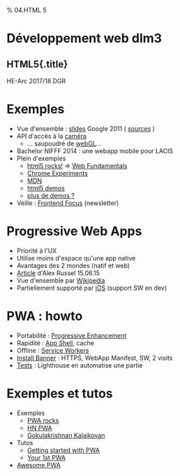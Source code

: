 % 04.HTML 5

# Développement web dlm3

## HTML5{.title}

<footer>HE-Arc 2017/18 DGR</footer>

# Exemples

* Vue d'ensemble : [slides](http://web.archive.org/web/20150525080904/http://slides.html5rocks.com/#landing-slide) Google 2011 ( [sources](https://github.com/html5rocks/slides.html5rocks.com) )
* API d'accès à la [caméra](http://www.soundstep.com/blog/experiments/jsdetection/)
    * ... saupoudré de [webGL](http://auduno.github.io/clmtrackr/examples/facesubstitution.html)...
* Bachelor NIFFF 2014 : une webapp mobile pour LACIS
* Plein d'exemples
    * [html5 rocks!](http://www.html5rocks.com/) => [Web Fundamentals](https://developers.google.com/web/)
    * [Chrome Experiments](http://www.chromeexperiments.com/)
    * [MDN](https://developer.mozilla.org/en-US/demos/tag/tech:html5)
    * [html5 demos](http://html5demos.com/)
    * [plus de demos ?](http://bit.ly/VJaqjb)
* Veille : [Frontend Focus](http://html5weekly.com/) (newsletter)

# Progressive Web Apps

* Priorité à l'UX
* Utilise moins d'espace qu'une app native
* Avantages des 2 mondes (natif et web)
* [Article](https://infrequently.org/2015/06/progressive-apps-escaping-tabs-without-losing-our-soul/) d'Alex Russel 15.06.15
* Vue d'ensemble par [Wikipedia](https://en.wikipedia.org/wiki/Progressive_web_app)
* Partiellement supporté par [iOS](https://stackoverflow.com/questions/41185471/what-is-progressive-web-app-solution-for-ios) (support SW en dev)

# PWA : howto

* Portabilité : [Progressive Enhancement](https://www.smashingmagazine.com/2009/04/progressive-enhancement-what-it-is-and-how-to-use-it/)
* Rapidité : [App Shell](https://developers.google.com/web/updates/2015/11/app-shell), cache
* Offline : [Service Workers](https://jakearchibald.com/2014/service-worker-first-draft/)
* [Install Banner](https://developers.google.com/web/fundamentals/app-install-banners/) : HTTPS, WebApp Manifest, SW, 2 visits
* [Tests](https://developers.google.com/web/progressive-web-apps/checklist) : Lighthouse en automatise une partie

# Exemples et tutos

* Exemples 
	* [PWA rocks](https://pwa.rocks/)
	* [HN PWA](https://hnpwa.com/)
	* [Gokulakrishnan Kalaikovan](https://github.com/gokulkrishh)
* Tutos
	* [Getting started with PWA](https://addyosmani.com/blog/getting-started-with-progressive-web-apps/)
	* [Your 1st PWA](https://developers.google.com/web/fundamentals/codelabs/your-first-pwapp/)
* [Awesome PWA](https://github.com/hemanth/awesome-pwa)


